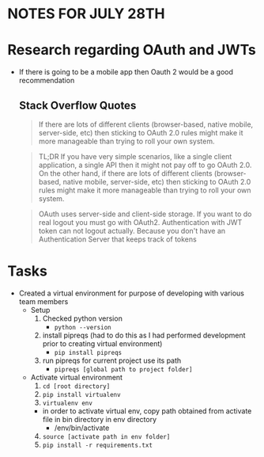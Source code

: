 # NOTES FOR JULY 28TH

# Research regarding OAuth and JWTs
- If there is going to be a mobile app then Oauth 2 would be a good recommendation
    ## Stack Overflow Quotes
    > If there are lots of different clients (browser-based, native mobile, server-side, etc) then sticking to OAuth 2.0 rules might make it more manageable than trying to roll your own system.

    > TL;DR If you have very simple scenarios, like a single client application, a single API then it might not pay off to go OAuth 2.0. On the other hand, if there are lots of different clients (browser-based, native mobile, server-side, etc) then sticking to OAuth 2.0 rules might make it more manageable than trying to roll your own system.

    > OAuth uses server-side and client-side storage. If you want to do real logout you must go with OAuth2. Authentication with JWT token can not logout actually. Because you don't have an Authentication Server that keeps track of tokens

# Tasks
- Created a virtual environment for purpose of developing with various team members
    - Setup
        1. Checked python version
            * `python --version`
        2. install pipreqs (had to do this as I had performed development prior to creating virtual environment)
            * `pip install pipreqs`
        3. run pipreqs for current project use its path
            * `pipreqs [global path to project folder]`
    - Activate virtual environment
        1. `cd [root directory]`
        2. `pip install virtualenv`
        3. `virtualenv env`
        - in order to activate virtual env, copy path obtained from activate file in bin directory in env directory
            * /env/bin/activate
        4. `source [activate path in env folder]`
        5. `pip install -r requirements.txt`
